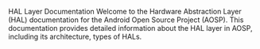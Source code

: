 HAL Layer Documentation
Welcome to the Hardware Abstraction Layer (HAL) documentation for the Android Open Source Project (AOSP). This documentation provides detailed information about the HAL layer in AOSP, including its architecture, types of HALs.
